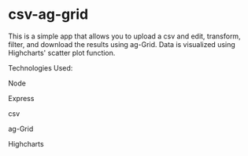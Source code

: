 # csv-ag-grid

This is a simple app that allows you to upload a csv and edit, transform, filter, and download the results using ag-Grid. Data is visualized using Highcharts' scatter plot function.

Technologies Used:

Node

Express

csv

ag-Grid

Highcharts
